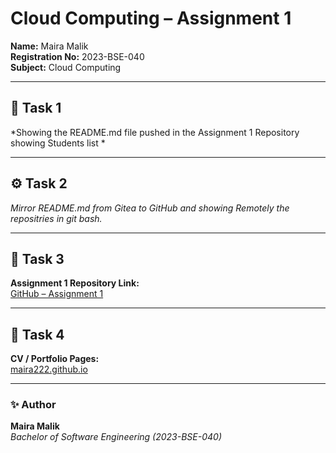 # Cloud Computing – Assignment 1

**Name:** Maira Malik  
**Registration No:** 2023-BSE-040  
**Subject:** Cloud Computing  

---

## 🧩 Task 1
*Showing the README.md file pushed in the Assignment 1 Repository showing Students list *

---
## ⚙️ Task 2
*Mirror README.md from Gitea to GitHub and showing Remotely the repositries in git bash.*

---
## 🧠 Task 3


**Assignment 1 Repository Link:**  
[GitHub – Assignment 1](https://github.com/Maira222/Assignment1)

---

## 💼 Task 4
**CV / Portfolio Pages:**  
[maira222.github.io](https://maira222.github.io/mairamalik.github.io/)

---

### ✨ Author
**Maira Malik**  
_Bachelor of Software Engineering (2023-BSE-040)_


